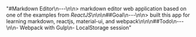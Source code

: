 "#Markdown Editor\n---\n\n> markdown editor web application based on one of the examples from *ReactJS*\n\n\n##Goal\n---\n\n> built this app for learning markdown, reactjs, material-ui, and webpack\n\n\n##Todo\n---\n\n- Webpack with Gulp\n- LocalStorage session"